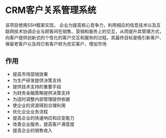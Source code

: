 # CRM客户关系管理系统
该项目使用SSH框架实现，
企业为提高核心竞争力，利用相应的信息技术以及互联网技术协调企业与顾客间在销售、营销和服务上的交互，从而提升其管理方式，向客户提供创新式的个性化的客户交互和服务的过程。其最终目标是吸引新客户、保留老客户以及将已有客户转为忠实客户，增加市场
<br/>
<h2>作用</h2>
<ul>
<li>提高市场营销效果</li>
<li>为生产研发提供决策支持</li>
<li>提供技术支持的重要手段</li>
<li>为财务金融策略提供决策支持</li>
<li>为适时调整内部管理提供依据</li>
<li>使企业的资源得到合理利用</li>
<li>优化企业业务流程</li>
<li>提高企业的快速响应和应变能力</li>
<li>改善企业服务，提高客户满意度</li>
<li>提高企业的销售收入</li>
</ui>
